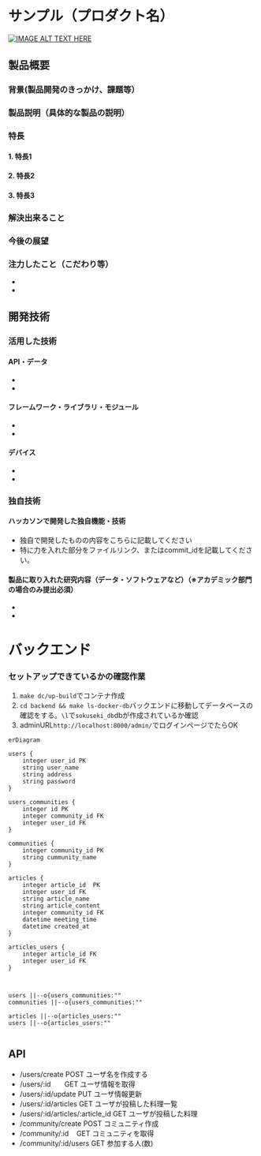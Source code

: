 # サンプル（プロダクト名）

[![IMAGE ALT TEXT HERE](https://jphacks.com/wp-content/uploads/2022/08/JPHACKS2022_ogp.jpg)](https://www.youtube.com/watch?v=LUPQFB4QyVo)

## 製品概要
### 背景(製品開発のきっかけ、課題等）
### 製品説明（具体的な製品の説明）
### 特長
#### 1. 特長1
#### 2. 特長2
#### 3. 特長3

### 解決出来ること
### 今後の展望
### 注力したこと（こだわり等）
* 
* 

## 開発技術
### 活用した技術
#### API・データ
* 
* 

#### フレームワーク・ライブラリ・モジュール
* 
* 

#### デバイス
* 
* 

### 独自技術
#### ハッカソンで開発した独自機能・技術
* 独自で開発したものの内容をこちらに記載してください
* 特に力を入れた部分をファイルリンク、またはcommit_idを記載してください。

#### 製品に取り入れた研究内容（データ・ソフトウェアなど）（※アカデミック部門の場合のみ提出必須）
* 
* 



# バックエンド
### セットアップできているかの確認作業
1. `make dc/up-build`でコンテナ作成
2. `cd backend && make ls-docker-db`バックエンドに移動してデータベースの確認をする。`\l`で`sokuseki_db`dbが作成されているか確認
3. adminURL`http://localhost:8000/admin/`でログインページでたらOK


```mermaid
erDiagram

users {
    integer user_id PK
    string user_name
    string address
    string password
}

users_communities {
    integer id PK
    integer community_id FK
    integer user_id FK
}

communities {
    integer community_id PK
    string cummunity_name
} 

articles {
    integer article_id  PK
    integer user_id FK 
    string article_name 
    string article_content
    integer community_id FK
    datetime meeting_time
    datetime created_at
}

articles_users {
    integer article_id FK
    integer user_id FK
}



users ||--o{users_communities:""
communities ||--o{users_communities:""

articles ||--o{articles_users:""
users ||--o{articles_users:""


```


## API 
- /users/create POST ユーザ名を作成する
- /users/:id       GET ユーザ情報を取得
- /users/:id/update PUT ユーザ情報更新
- /users/:id/articles GET ユーザが投稿した料理一覧
- /users/:id/articles/:article_id GET ユーザが投稿した料理
- /community/create POST コミュニティ作成
- /community/:id    GET コミュニティを取得
- /community/:id/users GET 参加する人(数)
